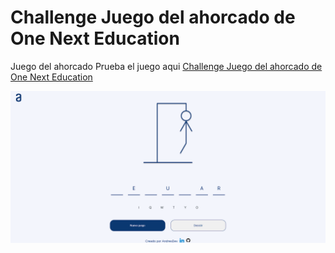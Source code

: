 # Challenge Juego del ahorcado de One Next Education
Juego del ahorcado 
Prueba el juego aqui
[Challenge Juego del ahorcado de One Next Education](https://game-ahorcadoandres.netlify.app/)

<img src="./JuegoAhorcado.png" alt="Encriptador de texto">
